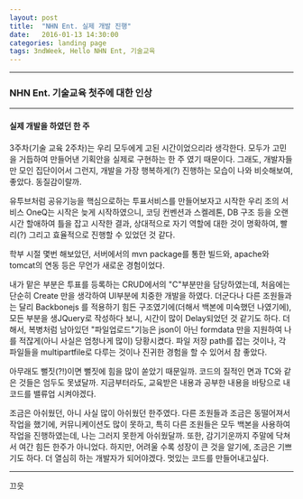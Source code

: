 ```yaml
---
layout: post
title:  "NHN Ent. 실제 개발 진행"
date:   2016-01-13 14:30:00
categories: landing page
tags: 3ndWeek, Hello NHN Ent, 기술교육
---
```

<html>
<head>

</head>
<body>
<hr/>
<h3>NHN Ent. 기술교육 첫주에 대한 인상</h3>
<hr/>
<div>
<h4>실제 개발을 하였던 한 주</h4>
  3주차(기술 교육 2주차)는 우리 모두에게 고된 시간이었으리라 생각한다. 모두가 고민을 거듭하여 만들어낸 기획안을 실제로 구현하는 한 주 였기 때문이다. 그래도, 개발자들만 모인 집단이어서 그런지, 개발을 가장 행복하게(?) 진행하는 모습이 나와 비슷해보여, 좋았다. 동질감이랄까.
<br/>
<p/>
유투브처럼 공유기능을 핵심으로하는 투표서비스를 만들어보자고 시작한 우리 조의 서비스 OneQ는 시작은 늦게 시작하였으니, 코딩 컨벤션과 스켈레톤, DB 구조 등을 오랜시간 할애하여 틀을 잡고 시작한 결과, 상대적으로 자기 역할에 대한 것이 명확하여, 빨리(?) 그리고 효율적으로 진행할 수 있었던 것 같다.
<p/>
학부 시절 몇번 해보았던, 서버에서의 mvn package를 통한 빌드와, apache와 tomcat의 연동 등은 무언가 새로운 경험이었다.
<p/>
내가 맡은 부분은 투표를 등록하는 CRUD에서의 "C"부분만을 담당하였는데, 처음에는 단순히 Create 만을 생각하여 UI부분에 치중한 개발을 하였다. 더군다나 다른 조원들과는 달리 Backbonejs 를 적용하기 힘든 구조였기에(더해서 백본에 미숙했던 나였기에), 모든 부분을 생JQuery로 작성하다 보니, 시간이 많이 Delay되었던 것 같기도 하다. 더해서, 복병처럼 남아있던 "파일업로드"기능은 json이 아닌 formdata 만을 지원하여 나를 적잖게(아니 사실은 엄청나게 많이) 당황시켰다. 파일 저장 path를 잡는 것이나, 각 파일들을 multipartfile로 다루는 것이나 진귀한 경험을 할 수 있어서 참 좋았다.
<p/>
아무래도 뻘짓(?!)이면 뻘짓에 힘을 많이 쏟았기 때문일까. 코드의 질적인 면과 TC와 같은 것들은 엄두도 못냈달까. 지금부터라도, 교육받은 내용과 공부한 내용을 바탕으로 내 코드를 밸류업 시켜야겠다.
<p/>
조금은 아쉬웠던, 아니 사실 많이 아쉬웠던 한주였다. 다른 조원들과 조금은 동떨어져서 작업을 했기에, 커뮤니케이션도 많이 못하고, 특히 다른 조원들은 모두 백본을 사용하여 작업을 진행하였는데, 나는 그러지 못한게 아쉬웠달까. 또한, 감기기운까지 주말에 닥쳐서 여간 힘든 한주가 아니었다. 하지만, 어려울 수록 성장이 큰 것을 알기에, 조금은 기쁘기도 하다. 더 열심히 하는 개발자가 되어야겠다. 멋있는 코드를 만들어내고싶다.

<hr/>

끄읏
</div>


</body>
</html>